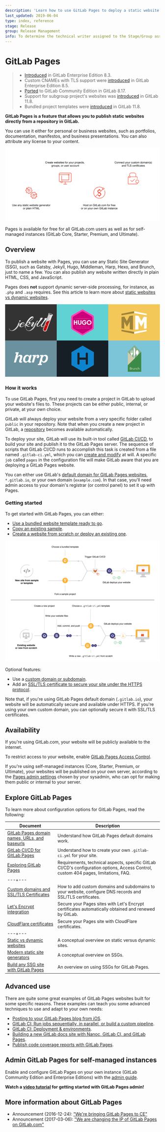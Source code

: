 ```yaml
---
description: 'Learn how to use GitLab Pages to deploy a static website at no additional cost.'
last_updated: 2019-06-04
type: index, reference
stage: Release
group: Release Management
info: To determine the technical writer assigned to the Stage/Group associated with this page, see https://about.gitlab.com/handbook/engineering/ux/technical-writing/#designated-technical-writers
---
```


# GitLab Pages

> - [Introduced](https://gitlab.com/gitlab-org/gitlab/-/merge_requests/80) in GitLab Enterprise Edition 8.3.
> - Custom CNAMEs with TLS support were [introduced](https://gitlab.com/gitlab-org/gitlab/-/merge_requests/173) in GitLab Enterprise Edition 8.5.
> - [Ported](https://gitlab.com/gitlab-org/gitlab-foss/issues/14605) to GitLab Community Edition in GitLab 8.17.
> - Support for subgroup project's websites was [introduced](https://gitlab.com/gitlab-org/gitlab-foss/issues/30548) in GitLab 11.8.
> - Bundled project templates were [introduced](https://gitlab.com/gitlab-org/gitlab-foss/issues/47857) in GitLab 11.8.

**GitLab Pages is a feature that allows you to publish static websites
directly from a repository in GitLab.**

You can use it either for personal or business websites, such as
portfolios, documentation, manifestos, and business presentations.
You can also attribute any license to your content.

<img src="img/pages_workflow_v12_5.png" alt="Pages websites workflow" class="image-noshadow">

Pages is available for free for all GitLab.com users as well as for self-managed
instances (GitLab Core, Starter, Premium, and Ultimate).

## Overview

<div class="row">
<div class="col-md-9">
<p style="margin-top: 18px;">
To publish a website with Pages, you can use any Static Site Generator (SSG),
such as Gatsby, Jekyll, Hugo, Middleman, Harp, Hexo, and Brunch, just to name a few. You can also
publish any website written directly in plain HTML, CSS, and JavaScript.</p>
<p>Pages does <strong>not</strong> support dynamic server-side processing, for instance, as <code>.php</code> and <code>.asp</code> requires. See this article to learn more about
<a href="https://about.gitlab.com/blog/2016/06/03/ssg-overview-gitlab-pages-part-1-dynamic-x-static/">static websites vs dynamic websites</a>.</p>
</div>
<div class="col-md-3"><img src="img/ssgs_pages.png" alt="Examples of SSGs supported by Pages" class="image-noshadow middle display-block"></div>
</div>

### How it works

To use GitLab Pages, first you need to create a project in GitLab to upload your website's
files to. These projects can be either public, internal, or private, at your own choice.

GitLab will always deploy your website from a very specific folder called `public` in your
repository. Note that when you create a new project in GitLab, a [repository](../repository/index.md)
becomes available automatically.

To deploy your site, GitLab will use its built-in tool called [GitLab CI/CD](../../../ci/README.md),
to build your site and publish it to the GitLab Pages server. The sequence of
scripts that GitLab CI/CD runs to accomplish this task is created from a file named
`.gitlab-ci.yml`, which you can [create and modify](getting_started_part_four.md) at will. A specific `job` called `pages` in the configuration file will make GitLab aware that you are deploying a GitLab Pages website.

You can either use GitLab's [default domain for GitLab Pages websites](getting_started_part_one.md#gitlab-pages-default-domain-names),
`*.gitlab.io`, or your own domain (`example.com`). In that case, you'll
need admin access to your domain's registrar (or control panel) to set it up with Pages.

### Getting started

To get started with GitLab Pages, you can either:

- [Use a bundled website template ready to go](getting_started/pages_bundled_template.md).
- [Copy an existing sample](getting_started/fork_sample_project.md).
- [Create a website from scratch or deploy an existing one](getting_started/new_or_existing_website.md).

<img src="img/new_project_for_pages_v12_5.png" alt="New projects for GitLab Pages" class="image-noshadow">

Optional features:

- Use a [custom domain or subdomain](custom_domains_ssl_tls_certification/index.md#set-up-pages-with-a-custom-domain).
- Add an [SSL/TLS certificate to secure your site under the HTTPS protocol](custom_domains_ssl_tls_certification/index.md#adding-an-ssltls-certificate-to-pages).

Note that, if you're using GitLab Pages default domain (`.gitlab.io`),
your website will be automatically secure and available under
HTTPS. If you're using your own custom domain, you can
optionally secure it with SSL/TLS certificates.

## Availability

If you're using GitLab.com, your website will be publicly available to the internet.

To restrict access to your website, enable [GitLab Pages Access Control](pages_access_control.md).

If you're using self-managed instances (Core, Starter, Premium, or Ultimate),
your websites will be published on your own server, according to the
[Pages admin settings](../../../administration/pages/index.md) chosen by your sysadmin,
who can opt for making them public or internal to your server.

## Explore GitLab Pages

To learn more about configuration options for GitLab Pages, read the following:

| Document | Description |
| --- | --- |
| [GitLab Pages domain names, URLs, and baseurls](getting_started_part_one.md) | Understand how GitLab Pages default domains work. |
| [GitLab CI/CD for GitLab Pages](getting_started_part_four.md) | Understand how to create your own `.gitlab-ci.yml` for your site. |
| [Exploring GitLab Pages](introduction.md) | Requirements, technical aspects, specific GitLab CI/CD's configuration options, Access Control, custom 404 pages, limitations, FAQ. |
|---+---|
| [Custom domains and SSL/TLS Certificates](custom_domains_ssl_tls_certification/index.md) | How to add custom domains and subdomains to your website, configure DNS records and SSL/TLS certificates. |
| [Let's Encrypt integration](custom_domains_ssl_tls_certification/lets_encrypt_integration.md) | Secure your Pages sites with Let's Encrypt certificates automatically obtained and renewed by GitLab. |
| [CloudFlare certificates](https://about.gitlab.com/blog/2017/02/07/setting-up-gitlab-pages-with-cloudflare-certificates/) | Secure your Pages site with CloudFlare certificates. |
|---+---|
| [Static vs dynamic websites](https://about.gitlab.com/blog/2016/06/03/ssg-overview-gitlab-pages-part-1-dynamic-x-static/) | A conceptual overview on static versus dynamic sites. |
| [Modern static site generators](https://about.gitlab.com/blog/2016/06/10/ssg-overview-gitlab-pages-part-2/) | A conceptual overview on SSGs. |
| [Build any SSG site with GitLab Pages](https://about.gitlab.com/blog/2016/06/17/ssg-overview-gitlab-pages-part-3-examples-ci/) | An overview on using SSGs for GitLab Pages. |

## Advanced use

There are quite some great examples of GitLab Pages websites built for some
specific reasons. These examples can teach you some advanced techniques
to use and adapt to your own needs:

- [Posting to your GitLab Pages blog from iOS](https://about.gitlab.com/blog/2016/08/19/posting-to-your-gitlab-pages-blog-from-ios/).
- [GitLab CI: Run jobs sequentially, in parallel, or build a custom pipeline](https://about.gitlab.com/blog/2016/07/29/the-basics-of-gitlab-ci/).
- [GitLab CI: Deployment & environments](https://about.gitlab.com/blog/2016/08/26/ci-deployment-and-environments/).
- [Building a new GitLab docs site with Nanoc, GitLab CI, and GitLab Pages](https://about.gitlab.com/blog/2016/12/07/building-a-new-gitlab-docs-site-with-nanoc-gitlab-ci-and-gitlab-pages/).
- [Publish code coverage reports with GitLab Pages](https://about.gitlab.com/blog/2016/11/03/publish-code-coverage-report-with-gitlab-pages/).

## Admin GitLab Pages for self-managed instances

Enable and configure GitLab Pages on your own instance (GitLab Community Edition and Enterprise Editions) with
the [admin guide](../../../administration/pages/index.md).

**<i class="fa fa-youtube-play youtube" aria-hidden="true"></i> Watch a [video tutorial](https://www.youtube.com/watch?v=dD8c7WNcc6s) for getting started with GitLab Pages admin!**

## More information about GitLab Pages

- Announcement (2016-12-24): ["We're bringing GitLab Pages to CE"](https://about.gitlab.com/releases/2016/12/24/were-bringing-gitlab-pages-to-community-edition/)
- Announcement (2017-03-06): ["We are changing the IP of GitLab Pages on GitLab.com"](https://about.gitlab.com/releases/2017/03/06/we-are-changing-the-ip-of-gitlab-pages-on-gitlab-com/)
